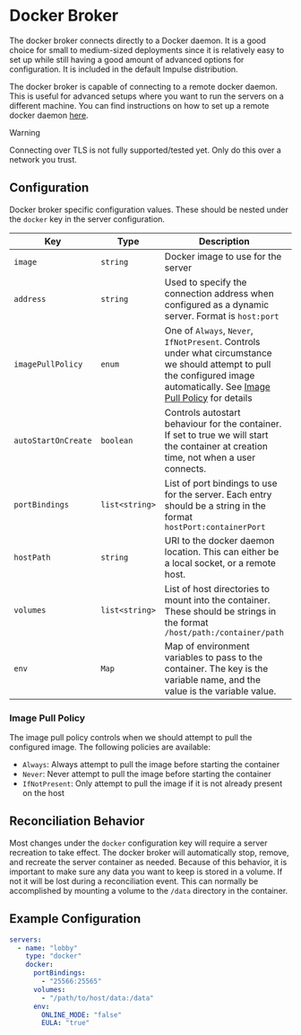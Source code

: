 # Docker Broker

The docker broker connects directly to a Docker daemon. It is a good choice for small to medium-sized deployments since
it is relatively easy to set up while still having a good amount of advanced options for configuration. It is included
in the default Impulse distribution.

The docker broker is capable of connecting to a remote docker daemon. This is useful for advanced setups where you want
to run the servers on a different machine. You can find instructions on how to set up a remote docker daemon
[here](https://docs.docker.com/engine/daemon/remote-access/).
> [!WARNING]
> Connecting over TLS is not fully supported/tested yet. Only do this over a network you trust.

## Configuration

Docker broker specific configuration values. These should be nested under the `docker` key in the server configuration.

| Key                 | Type           | Description                                                                                                                                                                                      | Default                       |
|---------------------|----------------|--------------------------------------------------------------------------------------------------------------------------------------------------------------------------------------------------|-------------------------------|
| `image`             | `string`       | Docker image to use for the server                                                                                                                                                               | `itzg/minecraft-server`       |
| `address`           | `string`       | Used to specify the connection address when configured as a dynamic server. Format is `host:port`                                                                                                | `null`                        |
| `imagePullPolicy`   | `enum`         | One of `Always`, `Never`, `IfNotPresent`. Controls under what circumstance we should attempt to pull the configured image automatically. See [Image Pull Policy](#Image-Pull-Policy) for details | `IfNotPresent`                |
| `autoStartOnCreate` | `boolean`      | Controls autostart behaviour for the container. If set to true we will start the container at creation time, not when a user connects.                                                           | `false`                       |
| `portBindings`      | `list<string>` | List of port bindings to use for the server. Each entry should be a string in the format `hostPort:containerPort`                                                                                | `["25565:25565"]`             |
| `hostPath`          | `string`       | URI to the docker daemon location. This can either be a local socket, or a remote host.                                                                                                          | `unix:///var/run/docker.sock` |
| `volumes`           | `list<string>` | List of host directories to mount into the container. These should be strings in the format `/host/path:/container/path`                                                                         | `{}`                          |
| `env`               | `Map`          | Map of environment variables to pass to the container. The key is the variable name, and the value is the variable value.                                                                        | `{"ONLINE_MODE": "false"}`    |

### Image Pull Policy

The image pull policy controls when we should attempt to pull the configured image. The following policies are
available:

- `Always`: Always attempt to pull the image before starting the container
- `Never`: Never attempt to pull the image before starting the container
- `IfNotPresent`: Only attempt to pull the image if it is not already present on the host

## Reconciliation Behavior

Most changes under the `docker` configuration key will require a server recreation to take effect. The docker broker
will automatically stop, remove, and recreate the server container as needed. Because of this behavior, it is important
to make sure any data you want to keep is stored in a volume. If not it will be lost during a reconciliation event. This
can normally be accomplished by mounting a volume to the `/data` directory in the container.

## Example Configuration

```yaml
servers:
  - name: "lobby"
    type: "docker"
    docker:
      portBindings:
        - "25566:25565"
      volumes:
        - "/path/to/host/data:/data"
      env:
        ONLINE_MODE: "false"
        EULA: "true"
```